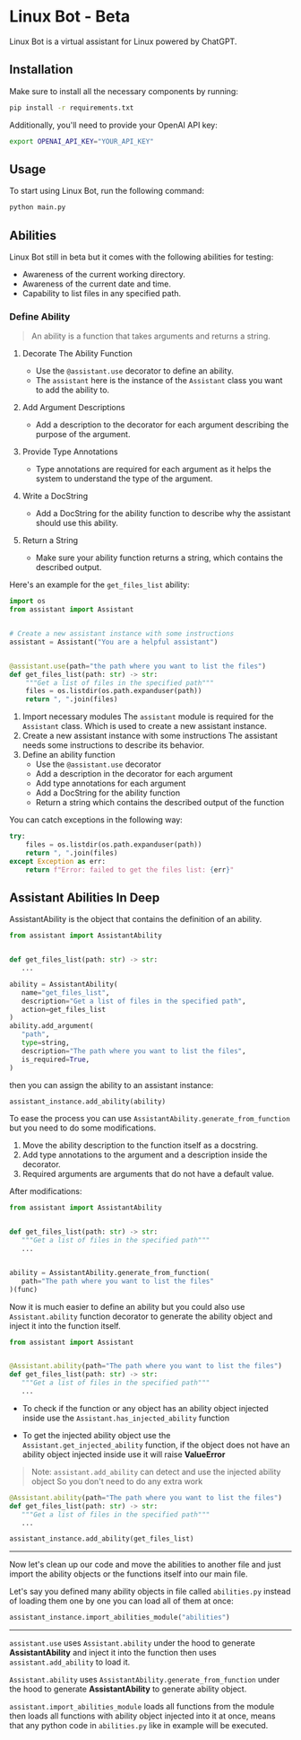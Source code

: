 # Linux Bot - Beta

Linux Bot is a virtual assistant for Linux powered by ChatGPT.

## Installation

Make sure to install all the necessary components by running:

```bash
pip install -r requirements.txt
```

Additionally, you'll need to provide your OpenAI API key:

```bash
export OPENAI_API_KEY="YOUR_API_KEY"
```

## Usage

To start using Linux Bot, run the following command:

```bash
python main.py
```

## Abilities

Linux Bot still in beta but it comes with the following abilities for testing:

- Awareness of the current working directory.
- Awareness of the current date and time.
- Capability to list files in any specified path.

### Define Ability

> An ability is a function that takes arguments and returns a string.

1. Decorate The Ability Function

   - Use the `@assistant.use` decorator to define an ability.
   - The `assistant` here is the instance of the `Assistant` class you want to
     add the ability to.

2. Add Argument Descriptions

   - Add a description to the decorator for each argument describing
     the purpose of the argument.

3. Provide Type Annotations

   - Type annotations are required for each argument as it helps the system to
     understand the type of the argument.

4. Write a DocString

   - Add a DocString for the ability function to describe why the assistant
     should use this ability.

5. Return a String

   - Make sure your ability function returns a string, which contains
     the described output.

Here's an example for the `get_files_list` ability:

```python
import os
from assistant import Assistant


# Create a new assistant instance with some instructions
assistant = Assistant("You are a helpful assistant")


@assistant.use(path="the path where you want to list the files")
def get_files_list(path: str) -> str:
    """Get a list of files in the specified path"""
    files = os.listdir(os.path.expanduser(path))
    return ", ".join(files)
```

1. Import necessary modules
   The `assistant` module is required for the `Assistant` class.
   Which is used to create a new assistant instance.
2. Create a new assistant instance with some instructions
   The assistant needs some instructions to describe its behavior.
3. Define an ability function
   - Use the `@assistant.use` decorator
   - Add a description in the decorator for each argument
   - Add type annotations for each argument
   - Add a DocString for the ability function
   - Return a string which contains the described output of the function

You can catch exceptions in the following way:

```python
try:
    files = os.listdir(os.path.expanduser(path))
    return ", ".join(files)
except Exception as err:
    return f"Error: failed to get the files list: {err}"
```

## Assistant Abilities In Deep

AssistantAbility is the object that contains the definition of an ability.

```python
from assistant import AssistantAbility


def get_files_list(path: str) -> str:
   ...

ability = AssistantAbility(
   name="get_files_list",
   description="Get a list of files in the specified path",
   action=get_files_list
)
ability.add_argument(
   "path",
   type=string,
   description="The path where you want to list the files",
   is_required=True,
)
```

then you can assign the ability to an assistant instance:

```python
assistant_instance.add_ability(ability)
```

To ease the process you can use `AssistantAbility.generate_from_function`
but you need to do some modifications.

1. Move the ability description to the function itself as a docstring.
2. Add type annotations to the argument and a description inside the decorator.
3. Required arguments are arguments that do not have a default value.

After modifications:

```python
from assistant import AssistantAbility


def get_files_list(path: str) -> str:
   """Get a list of files in the specified path"""
   ...


ability = AssistantAbility.generate_from_function(
   path="The path where you want to list the files"
)(func)
```

Now it is much easier to define an ability but you could also use
`Assistant.ability` function decorator to generate the ability object and
inject it into the function itself.

```python
from assistant import Assistant


@Assistant.ability(path="The path where you want to list the files")
def get_files_list(path: str) -> str:
   """Get a list of files in the specified path"""
   ...
```

- To check if the function or any object has an ability object injected inside
  use the `Assistant.has_injected_ability` function

- To get the injected ability object use the `Assistant.get_injected_ability`
  function, if the object does not have an ability object injected inside use
  it will raise **ValueError**

> Note: `assistant.add_ability` can detect and use the injected ability object
> So you don't need to do any extra work

```python
@Assistant.ability(path="The path where you want to list the files")
def get_files_list(path: str) -> str:
   """Get a list of files in the specified path"""
   ...

assistant_instance.add_ability(get_files_list)
```

---

Now let's clean up our code and move the abilities to another file and just
import the ability objects or the functions itself into our main file.

Let's say you defined many ability objects in file called `abilities.py`
instead of loading them one by one you can load all of them at once:

```python
assistant_instance.import_abilities_module("abilities")
```

---

`assistant.use` uses `Assistant.ability` under the hood to generate
**AssistantAbility** and inject it into the function then uses
`assistant.add_ability` to load it.

`Assistant.ability` uses `AssistantAbility.generate_from_function` under
the hood to generate **AssistantAbility** to generate ability object.

`assistant.import_abilities_module` loads all functions from the module then
loads all functions with ability object injected into it at once, means that
any python code in `abilities.py` like in example will be executed.
